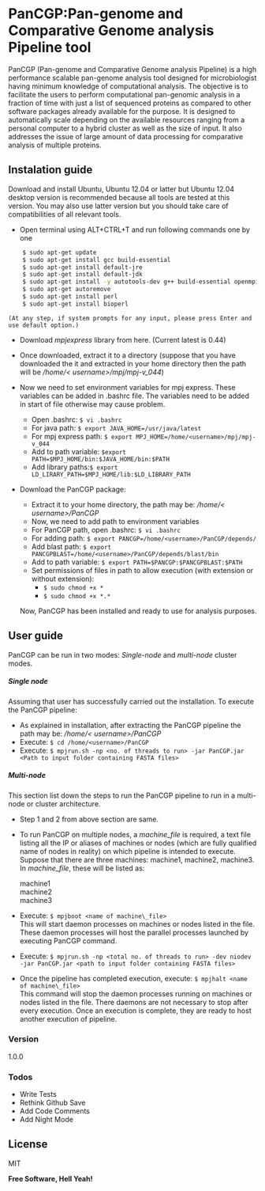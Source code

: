 # PanCGP:Pan-genome and Comparative Genome analysis Pipeline tool

PanCGP (Pan-genome and Comparative Genome analysis Pipeline) is a high performance scalable pan-genome analysis tool designed for microbiologist having minimum knowledge of computational analysis. The objective is to facilitate the users to perform computational pan-genomic analysis in a fraction of time with just a list of sequenced proteins as compared to other software packages already available for the purpose. It is designed to automatically scale depending on the available resources ranging from a personal computer to a hybrid cluster as well as the size of input. It also addresses the issue of large amount of data processing for comparative analysis of multiple proteins.

## Instalation guide
Download and install Ubuntu, Ubuntu 12.04 or latter but Ubuntu 12.04 desktop version is recommended because all tools are tested at this version. You may also use latter version but you should take care of compatibilities of all relevant tools.
- Open terminal using ALT+CTRL+T and run following commands one by one
```sh
    $ sudo apt-get update
	$ sudo apt-get install gcc build-essential
	$ sudo apt-get install default-jre
	$ sudo apt-get install default-jdk
	$ sudo apt-get install -y autotools-dev g++ build-essential openmpi1.5-bin openmpi1.5-doc libopenmpi1.5-dev
	$ sudo apt-get autoremove
	$ sudo apt-get install perl
	$ sudo apt-get install bioperl
```
    (At any step, if system prompts for any input, please press Enter and use default option.)
- Download $mpjexpress$ library from here. (Current latest is 0.44)
- Once downloaded, extract it to a directory (suppose that you have downloaded the it and extracted in your home directory then the path will be  _/home/< username>/mpj/mpj-v\_044_)
- Now we need to set environment variables for mpj express. These variables can be added in .bashrc file. The variables need to be added in start of file otherwise may cause problem.
	- Open .bashrc: ```$ vi .bashrc```
	- For java path: ```$ export JAVA_HOME=/usr/java/latest```
	- For mpj express path: ```$ export MPJ_HOME=/home/<username>/mpj/mpj-v_044```
	- Add to path variable: ```$export PATH=$MPJ_HOME/bin:$JAVA_HOME/bin:$PATH```
	- Add library paths:```$ export LD_LIRARY_PATH=$MPJ_HOME/lib:$LD_LIBRARY_PATH ```
- Download the PanCGP package:
    - Extract it to your home directory, the path may be: _/home/< username>/PanCGP_
	- Now, we need to add path to environment variables
	- For PanCGP path, open .bashrc: ```$ vi .bashrc```
	- For adding path: ```$ export PANCGP=/home/<username>/PanCGP/depends/```
	- Add blast path: ```$ export PANCGPBLAST=/home/<username>/PanCGP/depends/blast/bin```
	- Add to path variable: ```$ export PATH=$PANCGP:$PANCGPBLAST:$PATH```
	- Set permissions of files in path to allow execution (with extension or without extension):
	    - ```$ sudo chmod +x *```
      - ```$ sudo chmod +x *.*```

    Now, PanCGP has been installed and ready to use for analysis purposes.

## User guide
PanCGP can be run in two modes: _Single-node_ and _multi-node_ cluster modes.
##### Single node
Assuming that user has successfully carried out the installation. To execute the PanCGP pipeline:
- As explained in installation, after extracting the PanCGP pipeline the path may be: _/home/< username>/PanCGP_
- Execute: ```$ cd /home/<username>/PanCGP```
- Execute: ```$ mpjrun.sh -np <no. of threads to run> -jar PanCGP.jar <Path to input folder containing FASTA files>```

##### Multi-node
This section list down the steps to run the PanCGP pipeline to run in a multi-node or cluster architecture.
- Step 1 and 2 from above section are same.
- To run PanCGP on multiple nodes, a _machine\_file_ is required, a text file listing all the IP or aliases of machines or nodes (which are fully qualified name of nodes in reality) on which pipeline is intended to execute.  <br />
    Suppose that there are three machines: machine1, machine2, machine3. In _machine\_file_, these will be listed as:

    machine1 <br />
    machine2 <br />
    machine3 <br />

- Execute: ```$ mpjboot <name of machine\_file>```  <br />
    This will start daemon processes on machines or nodes listed in the file. These daemon processes will host the parallel processes launched by executing PanCGP command.
- Execute: ```$ mpjrun.sh -np <total no. of threads to run> -dev niodev -jar PanCGP.jar <path to input folder containing FASTA files>```
- Once the pipeline has completed execution, execute: ```$ mpjhalt <name of machine\_file>```  <br />
    This command will stop the daemon processes running on machines or nodes listed in the file. There daemons are not necessary to stop after every execution. Once an execution is complete, they are ready to host another execution of pipeline.

### Version
1.0.0

### Todos

 - Write Tests
 - Rethink Github Save
 - Add Code Comments
 - Add Night Mode

License
----

MIT


**Free Software, Hell Yeah!**

[//]: # (These are reference links used in the body of this note and get stripped out when the markdown processor does its job. There is no need to format nicely because it shouldn't be seen. Thanks SO - http://stackoverflow.com/questions/4823468/store-comments-in-markdown-syntax)


   [dill]: <https://github.com/joemccann/dillinger>
   [git-repo-url]: <https://github.com/joemccann/dillinger.git>
   [john gruber]: <http://daringfireball.net>
   [@thomasfuchs]: <http://twitter.com/thomasfuchs>
   [df1]: <http://daringfireball.net/projects/markdown/>
   [marked]: <https://github.com/chjj/marked>
   [Ace Editor]: <http://ace.ajax.org>
   [node.js]: <http://nodejs.org>
   [Twitter Bootstrap]: <http://twitter.github.com/bootstrap/>
   [keymaster.js]: <https://github.com/madrobby/keymaster>
   [jQuery]: <http://jquery.com>
   [@tjholowaychuk]: <http://twitter.com/tjholowaychuk>
   [express]: <http://expressjs.com>
   [AngularJS]: <http://angularjs.org>
   [Gulp]: <http://gulpjs.com>

   [PlDb]: <https://github.com/joemccann/dillinger/tree/master/plugins/dropbox/README.md>
   [PlGh]:  <https://github.com/joemccann/dillinger/tree/master/plugins/github/README.md>
   [PlGd]: <https://github.com/joemccann/dillinger/tree/master/plugins/googledrive/README.md>
   [PlOd]: <https://github.com/joemccann/dillinger/tree/master/plugins/onedrive/README.md>

